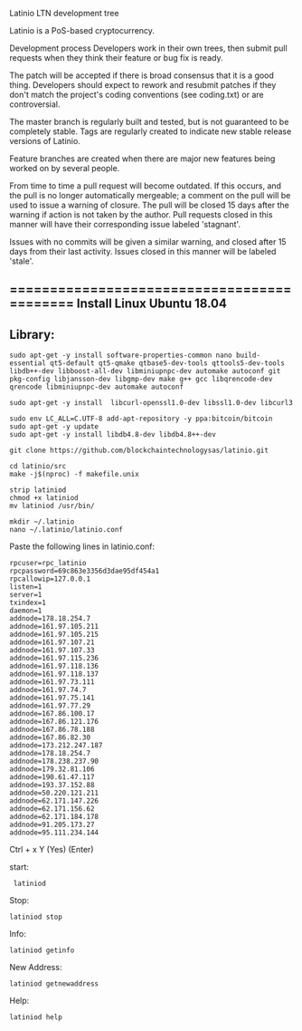Latinio LTN development tree

Latinio is a PoS-based cryptocurrency.

Development process
Developers work in their own trees, then submit pull requests when they think their feature or bug fix is ready.

The patch will be accepted if there is broad consensus that it is a good thing. Developers should expect to rework and resubmit patches if they don't match the project's coding conventions (see coding.txt) or are controversial.

The master branch is regularly built and tested, but is not guaranteed to be completely stable. Tags are regularly created to indicate new stable release versions of Latinio.

Feature branches are created when there are major new features being worked on by several people.

From time to time a pull request will become outdated. If this occurs, and the pull is no longer automatically mergeable; a comment on the pull will be used to issue a warning of closure. The pull will be closed 15 days after the warning if action is not taken by the author. Pull requests closed in this manner will have their corresponding issue labeled 'stagnant'.

Issues with no commits will be given a similar warning, and closed after 15 days from their last activity. Issues closed in this manner will be labeled 'stale'.

=========================================== Install
Linux Ubuntu 18.04
------------------
Library:
--------
    sudo apt-get -y install software-properties-common nano build-essential qt5-default qt5-qmake qtbase5-dev-tools qttools5-dev-tools  libdb++-dev libboost-all-dev libminiupnpc-dev automake autoconf git pkg-config libjansson-dev libgmp-dev make g++ gcc libqrencode-dev qrencode libminiupnpc-dev automake autoconf 

    sudo apt-get -y install  libcurl-openssl1.0-dev libssl1.0-dev libcurl3

    sudo env LC_ALL=C.UTF-8 add-apt-repository -y ppa:bitcoin/bitcoin
    sudo apt-get -y update
    sudo apt-get -y install libdb4.8-dev libdb4.8++-dev
    
    git clone https://github.com/blockchaintechnologysas/latinio.git
    
    cd latinio/src
    make -j$(nproc) -f makefile.unix

    strip latiniod
    chmod +x latiniod
    mv latiniod /usr/bin/

    mkdir ~/.latinio
    nano ~/.latinio/latinio.conf
    
Paste the following lines in latinio.conf:

    rpcuser=rpc_latinio
    rpcpassword=69c863e3356d3dae95df454a1
    rpcallowip=127.0.0.1
    listen=1
    server=1
    txindex=1
    daemon=1
    addnode=178.18.254.7
    addnode=161.97.105.211
    addnode=161.97.105.215
    addnode=161.97.107.21
    addnode=161.97.107.33
    addnode=161.97.115.236
    addnode=161.97.118.136
    addnode=161.97.118.137
    addnode=161.97.73.111
    addnode=161.97.74.7
    addnode=161.97.75.141
    addnode=161.97.77.29
    addnode=167.86.100.17
    addnode=167.86.121.176
    addnode=167.86.78.188
    addnode=167.86.82.30
    addnode=173.212.247.187
    addnode=178.18.254.7
    addnode=178.238.237.90
    addnode=179.32.81.106
    addnode=190.61.47.117
    addnode=193.37.152.88
    addnode=50.220.121.211
    addnode=62.171.147.226
    addnode=62.171.156.62
    addnode=62.171.184.178
    addnode=91.205.173.27
    addnode=95.111.234.144
    
Ctrl + x Y (Yes) (Enter)

start:

     latiniod
     
Stop:

    latiniod stop

Info:

    latiniod getinfo
    
New Address:

    latiniod getnewaddress
    
Help:

    latiniod help
